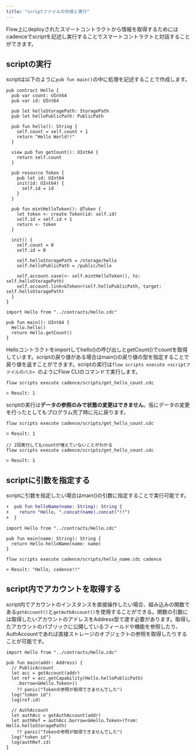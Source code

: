 ```yaml
---
title: "scriptファイルの作成と実行"
---
```


Flow上にdeployされたスマートコントラクトから情報を取得するためにはcadenceでscriptを記述し実行することでスマートコントラクトと対話することができます。

## scriptの実行

scriptは以下のように```pub fun main()```の中に処理を記述することで作成します。

```ts:Hello.cdc
pub contract Hello {
  pub var count: UInt64
  pub var id: UInt64

  pub let helloStoragePath: StoragePath
  pub let helloPublicPath: PublicPath

  pub fun hello(): String {
    self.count = self.count + 1
    return "Hello World!!"
  }

  view pub fun getCount(): UInt64 {
    return self.count
  }

  pub resource Token {
    pub let id: UInt64
    init(id: UInt64) {
      self.id = id
    }
  }

  pub fun mintHelloToken(): @Token {
    let token <- create Token(id: self.id)
    self.id = self.id + 1
    return <- token
  }

  init() {
    self.count = 0
    self.id = 0

    self.helloStoragePath = /storage/hello
    self.helloPublicPath = /public/hello

    self.account.save(<- self.mintHelloToken(), to: self.helloStoragePath)
    self.account.link<&Token>(self.helloPublicPath, target: self.helloStoragePath)
  }
}
```

```ts:get_hello_count.cdc
import Hello from "../contracts/Hello.cdc"

pub fun main(): UInt64 {
  Hello.hello()
  return Hello.getCount()
}
```

Helloコントラクトをimportしてhello()の呼び出しとgetCount()でcountを取得しています。scriptの戻り値がある場合はmain()の戻り値の型を指定することで戻り値を返すことができます。scriptの実行は```flow scripts execute <scriptファイルのパス> ```のようにFlow CLIのコマンドで実行します。

```
flow scripts execute cadence/scripts/get_hello_count.cdc

> Result: 1
```

scriptの実行は**データの参照のみで状態の変更はできません**。仮にデータの変更を行ったとしてもプログラム完了時に元に戻ります。

```
flow scripts execute cadence/scripts/get_hello_count.cdc

> Result: 1

// 2回実行してもcountが増えていないことがわかる
flow scripts execute cadence/scripts/get_hello_count.cdc

> Result: 1
```

## scriptに引数を指定する

scriptに引数を指定したい場合はmain()の引数に指定することで実行可能です。

```diff ts:Hello.cdc
+  pub fun helloName(name: String): String {
+    return "Hello, ".concat(name).concat("!!")
+  }
```

```ts:hello_name.cdc
import Hello from "../contracts/Hello.cdc"

pub fun main(name: String): String {
  return Hello.helloName(name: name)
}
```

```
flow scripts execute cadence/scripts/hello_name.cdc cadence 

> Result: "Hello, cadence!!"

```

## script内でアカウントを取得する

script内でアカウントのインスタンスを直接操作したい場合、組み込みの関数である```getAccount()```と```getAuthAccount()```を使用することができる。関数の引数には取得したいアカウントのアドレスをAddress型で渡す必要があります。取得したアカウントのパブリックに公開しているフィールドや機能を参照したり、AuthAccountであれば直接ストレージのオブジェクトの参照を取得したりすることが可能です。

```ts:get_token_id.cdc
import Hello from "../contracts/Hello.cdc"

pub fun main(addr: Address) {
  // PublicAccount
  let acc = getAccount(addr)
  let ref = acc.getCapability(Hello.helloPublicPath)
    .borrow<&Hello.Token>()
    ?? panic("Tokenの参照が取得できませんでした")
  log("token id")
  log(ref.id)

  // AuthAccount
  let authAcc = getAuthAccount(addr)
  let authRef = authAcc.borrow<&Hello.Token>(from: Hello.helloStoragePath)
    ?? panic("Tokenの参照が取得できませんでした")
  log("token id")
  log(authRef.id)
}
```